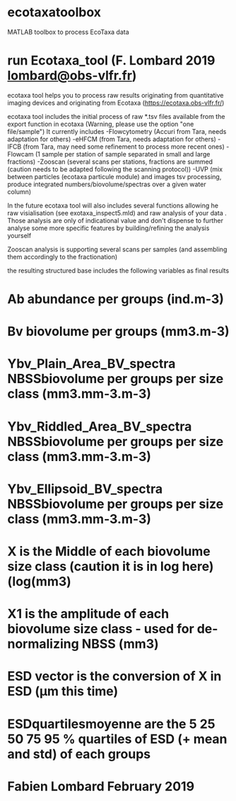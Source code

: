 # ecotaxatoolbox

MATLAB toolbox to process EcoTaxa data
# run Ecotaxa_tool (F. Lombard 2019 lombard@obs-vlfr.fr)
ecotaxa tool helps you to process raw results originating from quantitative imaging devices and originating from Ecotaxa (https://ecotaxa.obs-vlfr.fr/) 

ecotaxa tool includes the initial process of raw *.tsv files available from the export function in ecotaxa (Warning, please use the option "one file/sample")
It currently includes
-Flowcytometry (Accuri from Tara, needs adaptation for others)
-eHFCM (from Tara, needs adaptation for others)
-IFCB (from Tara, may need some refinement to process more recent ones)
-Flowcam (1 sample per station of sample separated in small and large fractions)
-Zooscan (several scans per stations, fractions are summed (caution needs to be adapted following the scanning protocol))
-UVP (mix between particles (ecotaxa particule module) and images tsv processing, produce integrated numbers/biovolume/spectras over a given water column)

In the future ecotaxa tool will also includes several functions allowing he raw visialisation (see exotaxa_inspect5.mld) and raw analysis of your data . Those analysis are only of indicational value and don't dispense to further analyse some more specific features by building/refining the analysis yourself

Zooscan analysis is supporting several scans per samples (and assembling them accordingly to the fractionation)

the resulting structured base includes the following variables as final results
#     Ab  abundance per groups (ind.m-3)
#     Bv biovolume per groups (mm3.m-3)
#     Ybv_Plain_Area_BV_spectra NBSSbiovolume per groups per size class (mm3.mm-3.m-3)
#     Ybv_Riddled_Area_BV_spectra NBSSbiovolume per groups per size class (mm3.mm-3.m-3)
#     Ybv_Ellipsoid_BV_spectra NBSSbiovolume per groups per size class (mm3.mm-3.m-3)
#    X  is the Middle of each biovolume size class (caution it is in log here) (log(mm3)
#     X1 is the amplitude of each biovolume size class - used for de-normalizing NBSS (mm3)
#     ESD vector is the conversion of X in ESD (µm this time)
#     ESDquartilesmoyenne are the 5 25 50 75 95 % quartiles of ESD (+ mean and std) of each groups

# Fabien Lombard February 2019

